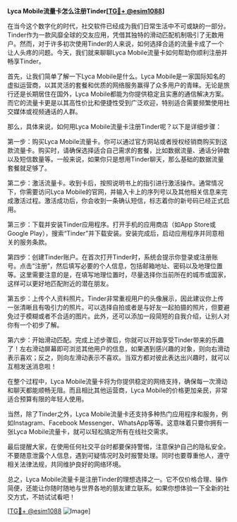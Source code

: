 **Lyca Mobile流量卡怎么注册Tinder[[TG💪+ @esim1088](https://t.me/s/esim1088)]**

在当今这个数字化的时代，社交软件已经成为我们日常生活中不可或缺的一部分。Tinder作为一款风靡全球的交友应用，凭借其独特的滑动匹配机制吸引了无数用户。然而，对于许多初次使用Tinder的人来说，如何选择合适的流量卡成了一个让人头疼的问题。今天，我们就来聊聊Lyca Mobile流量卡如何帮助你顺利注册并畅享Tinder。

首先，让我们简单了解一下Lyca Mobile是什么。Lyca Mobile是一家国际知名的虚拟运营商，以其灵活的套餐和优质的网络服务赢得了众多用户的青睐。无论是旅行还是长期居住在国外，Lyca Mobile都能为你提供稳定且实惠的通信解决方案。而它的流量卡更是以其高性价比和便捷性受到广泛欢迎，特别适合需要频繁使用社交媒体或视频通话的人群。

那么，具体来说，如何用Lyca Mobile流量卡注册Tinder呢？以下是详细步骤：

第一步：购买Lyca Mobile流量卡。你可以通过官方网站或者授权经销商购买到这款流量卡。购买时，请确保选择适合自己需求的套餐，比如数据流量、通话分钟数以及短信数量等。一般来说，如果你只是想用Tinder聊天，那么基础的数据流量套餐就足够了。

第二步：激活流量卡。收到卡后，按照说明书上的指引进行激活操作。通常情况下，你需要访问Lyca Mobile的官网，并输入卡上的序列号以及其他相关信息来完成激活过程。激活成功后，你会收到一条确认短信，标志着你的新号码已经正式启用。

第三步：下载并安装Tinder应用程序。打开手机的应用商店（如App Store或Google Play），搜索“Tinder”并下载安装。安装完成后，启动应用程序并同意相关的服务条款。

第四步：创建Tinder账户。在首次打开Tinder时，系统会提示你登录或注册账号。点击“注册”，然后填写必要的个人信息，包括邮箱地址、密码以及地理位置等。这里需要注意的是，在填写地理位置时，尽量选择你当前所在的城市或国家，这样可以更好地匹配附近的潜在朋友。

第五步：上传个人资料照片。Tinder非常重视用户的头像展示，因此建议你上传一张清晰且有吸引力的照片。可以选择自拍或者是与好友一起拍摄的照片，但要避免过于模糊或者不合适的图片。此外，还可以添加一段简短的自我介绍，让别人对你有一个初步了解。

第六步：开始滑动匹配。完成上述步骤后，你就可以开始享受Tinder带来的乐趣了！左右滑动屏幕即可浏览其他用户的信息，如果遇到感兴趣的对象，则向右滑动表示喜欢；反之，则向左滑动表示不喜欢。当双方都对彼此表达出兴趣时，就可以互相发送消息啦！

在整个过程中，Lyca Mobile流量卡将为你提供稳定的网络支持，确保每一次滑动和聊天都能顺畅无阻。而且相比其他运营商，Lyca Mobile的价格更加亲民，非常适合预算有限的年轻人使用。

当然，除了Tinder之外，Lyca Mobile流量卡还支持多种热门应用程序和服务，例如Instagram、Facebook Messenger、WhatsApp等等。这意味着只要你拥有一张Lyca Mobile流量卡，就可以轻松搞定所有在线社交需求。

最后提醒大家，在使用任何社交平台时都要保持警惕，注意保护自己的隐私安全。不要随意泄露个人信息，遇到可疑情况时及时报警处理。同时也要尊重他人，遵守相关法律法规，共同维护良好的网络环境。

总之，Lyca Mobile流量卡是注册Tinder的理想选择之一。它不仅价格合理、操作简便，还能让你随时随地与世界各地的朋友建立联系。如果你想体验一下全新的社交方式，不妨试试看吧！

[[TG💪+ @esim1088](https://t.me/s/esim1088) ![Image](https://i.postimg.cc/4NQfJmqS/Snipaste-2025-05-13-00-14-12.png)]